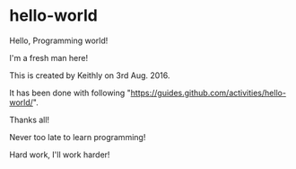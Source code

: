 # hello-world

Hello, Programming world!

I'm a fresh man here!

This is created by Keithly on 3rd Aug. 2016.

It has been done with following "https://guides.github.com/activities/hello-world/".

Thanks all!

Never too late to learn programming!

Hard work, I'll work harder!
